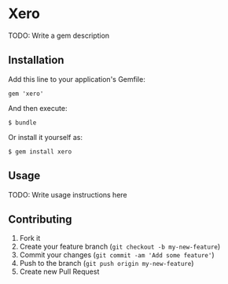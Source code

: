 # Xero

TODO: Write a gem description

## Installation

Add this line to your application's Gemfile:

    gem 'xero'

And then execute:

    $ bundle

Or install it yourself as:

    $ gem install xero

## Usage

TODO: Write usage instructions here

## Contributing

1. Fork it
2. Create your feature branch (`git checkout -b my-new-feature`)
3. Commit your changes (`git commit -am 'Add some feature'`)
4. Push to the branch (`git push origin my-new-feature`)
5. Create new Pull Request
